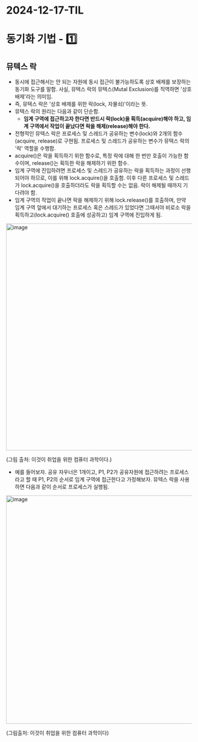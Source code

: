  # 2024-12-17-TIL

# 동기화 기법 - 1️⃣

## 뮤텍스 락

- 동시에 접근해서는 안 되는 자원에 동시 접근이 불가능하도록 상호 배제를 보장하는 동기화 도구를 말함. 사실, 뮤텍스 락의 뮤텍스(Mutal Exclusion)를 직역하면 '상호 배제'라는 의미임.
- 즉, 뮤텍스 락은 '상호 배제를 위한 락(lock, 자물쇠)'이라는 뜻. 
- 뮤텍스 락의 원리는 다음과 같이 단순함.
  - **임계 구역에 접근하고자 한다면 반드시 락(lock)을 획득(acquire)해야 하고, 임계 구역에서 작업이 끝났다면 락을 해제(release)해야 한다.**
- 전형적인 뮤텍스 락은 프로세스 및 스레드가 공유하는 변수(lock)와 2개의 함수(acquire, release)로 구현됨. 프로세스 및 스레드가 공유하는 변수가 뮤텍스 락의 '락' 역할을 수행함.
- acquire()은 락을 획득하기 위한 함수로, 특정 락에 대해 한 번만 호출이 가능한 함수이며, release()는 획득한 락을 해제하기 위한 함수.
- 임계 구역에 진입하려면 프로세스 및 스레드가 공유하는 락을 획득하는 과정이 선행되어야 하므로, 이를 위해 lock.acquire()을 호출함. 이후 다른 프로세스 및 스레드가 lock.acquire()을 호출하더라도 락을 획득할 수는 없음. 락이 해제될 때까지 기다려야 함.
- 임계 구역의 작업이 끝나면 락을 해제하기 위해 lock.release()를 호출하며, 만약 임계 구역 앞에서 대기하는 프로세스 혹은 스레드가 있었다면 그때서야 비로소 락을 획득하고(lock.acquire() 호출에 성공하고) 임계 구역에 진입하게 됨.

<img width="614" alt="image" src="https://github.com/user-attachments/assets/81df6b30-aa42-4b58-a86d-d6721cd9a52b">

(그림 출처: 이것이 취업을 위한 컴퓨터 과학이다.)

- 예를 들어보자. 공유 자우너은 1개이고, P1, P2가 공유자원에 접근하려는 프로세스라고 할 때 P1, P2의 순서로 임계 구역에 접근한다고 가정해보자. 뮤텍스 락을 사용하면 다음과 같이 순서로 프로세스가 실행됨.

<img width="618" alt="image" src="https://github.com/user-attachments/assets/5e41f2f8-9ca8-41e8-8a22-6351e3b3ddef">

(그림출처: 이것이 취업을 위한 컴퓨터 과학이다)

